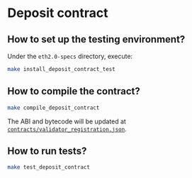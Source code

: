# Deposit contract

## How to set up the testing environment?

Under the `eth2.0-specs` directory, execute:

```sh
make install_deposit_contract_test
```

## How to compile the contract?

```sh
make compile_deposit_contract
```

The ABI and bytecode will be updated at [`contracts/validator_registration.json`](./contracts/validator_registration.json).


## How to run tests?

```sh
make test_deposit_contract
```
